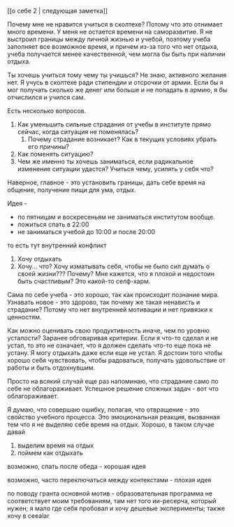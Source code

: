 [[о себе 2 | следующая заметка]]

Почему мне не нравится учиться в сколтехе? Потому что это отнимает много времени. У меня не остается времени на саморазвитие. Я не выстроил границы между личной жизнью и учебой, поэтому учеба заполняет все возможное время, и причем из-за того что нет отдыха, учеба получается менее качественной, чем могла бы быть при наличии отдыха.

Ты хочешь учиться тому чему ты учишься? Не знаю, активного желания нет. Я учусь в сколтехе ради стипендии и отсрочки от армии. Если бы я мог получать сколько же денег или больше и не попадать в армию, я бы отчислился и учился сам.

Есть несколько вопросов.
1. Как уменьшить сильные страдания от учебы в институте прямо сейчас, когда ситуация не поменялась?
	1. Почему страдание возникает? Как в текущих условиях убрать его причины?
2. Как поменять ситуацию?
3. Чем же именно ты хочешь заниматься, если радикальное изменение ситуации удастся? Учиться чему, усилять у себя что?

Наверное, главное - это установить границы, дать себе время на общение, получение пищи для ума, отдых. 

Идея - 
- по пятницам и воскресеньям не заниматься институтом вообще.
- ложиться спать в 22:00
- не заниматься учебой до 10:00 и после 20:00

то есть тут внутренний конфликт
1. Хочу отдыхать
2. Хочу... что? Хочу изматывать себя, чтобы не было сил думать о своей жизни??? Почему? Мне кажется, что я плохой и недостоин быть счастливым? Это какой-то селф-харм.

Сама по себе учеба - это хорошо, так как происходит познание мира. Узнавать новое - это здорово, так почему же такая ненависть и страдание? Потому что нет внутренней мотивации и нет привязки к ценностям.

Как можно оценивать свою продуктивность иначе, чем по уровню усталости? Заранее обговаривая критерии. Если я что-то сделал и не устал, то это не означает, что я должен сделать что-то еще пока не устану. Я могу отдыхать даже если еще не устал. Я достоин того чтобы хорошо себя чувствовать, чтобы радоваться, получать удовольствие от работы и быть отдохнувшим.

Просто на всякий случай еще раз напоминаю, что страдание само по себе не облагораживает. Успешное решение сложных задач - вот что облагораживает.

Я думаю, что совершаю ошибку, полагая, что отвращение - это свойство учебного процесса. Это эмоциональная реакция, вызванная тем что я не выделяю себе время на отдых. Хорошо, в таком случае давай 
1. выделим время на отдых
2. поймем как отдыхать

возможно, спать после обеда - хорошая идея

возможно, часто переключаться между контекстами - плохая идея 

по поводу гранта основной мотив - образовательная программа не соответствует моим требованиям, там нет того ии-ресерча, который нужен; я мало где себя пробовал и хочу дешевые эксперименты; также хочу в ceealar